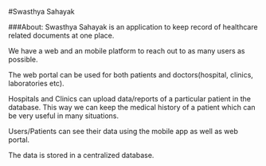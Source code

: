 #Swasthya Sahayak

###About:
Swasthya Sahayak is an application to keep record of healthcare related documents at one place.

We have a web and an mobile platform to reach out to as many users as possible.

The web portal can be used for both patients and doctors(hospital, clinics, laboratories etc).

Hospitals and Clinics can upload data/reports of a particular patient in the database. This way we can keep the medical
history of a patient which can be very useful in many situations.

Users/Patients can see their data using the mobile app as well as web portal.

The data is stored in a centralized database.